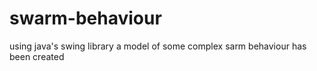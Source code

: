 # swarm-behaviour
using java's swing library a model of some complex sarm behaviour has been created
